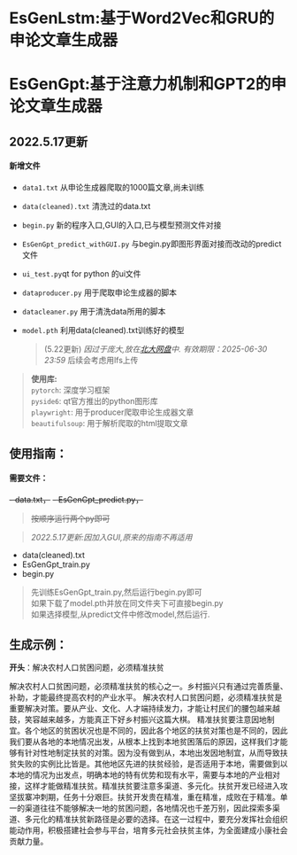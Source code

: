 # EsGenLstm:基于Word2Vec和GRU的申论文章生成器
# EsGenGpt:基于注意力机制和GPT2的申论文章生成器

## 2022.5.17更新
#### 新增文件
- `data1.txt` 从申论生成器爬取的1000篇文章,尚未训练
- `data(cleaned).txt` 清洗过的data.txt
- `begin.py` 新的程序入口,GUI的入口,已与模型预测文件对接
- `EsGenGpt_predict_withGUI.py` 与begin.py即图形界面对接而改动的predict文件
- `ui_test.py`qt for python 的ui文件
- `dataproducer.py` 用于爬取申论生成器的脚本
- `datacleaner.py` 用于清洗data所用的脚本
- `model.pth` 利用data(cleaned).txt训练好的模型

  > (5.22更新)
  >  *因过于庞大,放在[北大网盘](https://disk.pku.edu.cn:443/link/36D4CC02834273C6B0A60BCCED58A5F1 "绝对不会限速的哦,多良心啊(doge)")中. 有效期限：2025-06-30 23:59* 
  > 后续会考虑用lfs上传


> **使用库:**  
> `pytorch`: 深度学习框架  
> `pyside6`: qt官方推出的python图形库  
> `playwright`: 用于producer爬取申论生成器文章  
> `beautifulsoup`: 用于解析爬取的html提取文章  

## 使用指南：
#### 需要文件：
~~- data.txt，~~
~~- EsGenGpt_predict.py，~~
> ~~按顺序运行两个py即可~~ 

> *2022.5.17更新:因加入GUI,原来的指南不再适用*  
- data(cleaned).txt  
- EsGenGpt_train.py  
- begin.py  
> 先训练EsGenGpt_train.py,然后运行begin.py即可   
> 如果下载了model.pth并放在同文件夹下可直接begin.py    
> 如果选择模型,从predict文件中修改model,然后运行.    

## 生成示例：
**开头**：解决农村人口贫困问题，必须精准扶贫


解决农村人口贫困问题，必须精准扶贫的核心之一。乡村振兴只有通过完善质量、补助，才能最终提高农村的产业水平。
解决农村人口贫困问题，必须精准扶贫是重要解决对策。要从产业、文化、人才端持续发力，才能让村民们的腰包越来越鼓，笑容越来越多，方能真正下好乡村振兴这篇大棋。
精准扶贫要注意因地制宜。各个地区的贫困状况也是不同的，因此各个地区的扶贫对策也是不同的，因此我们要从各地的本地情况出发，从根本上找到本地贫困落后的原因，这样我们才能够有针对性地制定扶贫的对策。因为没有做到从，本地出发因地制宜，从而导致扶贫失败的实例比比皆是。其他地区先进的扶贫经验，是否适用于本地，需要做到以本地的情况为出发点，明确本地的特有优势和现有水平，需要与本地的产业相对接，这样才能做精准扶贫。精准扶贫要注意多渠道、多元化。扶贫开发已经进入攻坚拔寨冲刺期，任务十分艰巨。扶贫开发贵在精准，重在精准，成败在于精准。单一的渠道往往不能够解决一地的贫困问题，各地情况也千差万别，因此探索多渠道、多元化的精准扶贫新路径是必要的选择。在这一过程中，要充分发挥社会组织能动作用，积极搭建社会参与平台，培育多元社会扶贫主体，为全面建成小康社会贡献力量。
